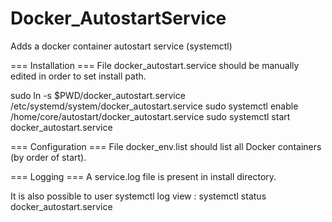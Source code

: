 # Docker_AutostartService
Adds a docker container autostart service (systemctl)

=== Installation ===
File docker_autostart.service should be manually edited in order to set install path.

sudo ln -s $PWD/docker_autostart.service /etc/systemd/system/docker_autostart.service
sudo systemctl enable /home/core/autostart/docker_autostart.service
sudo systemctl start docker_autostart.service

=== Configuration ===
File docker_env.list should list all Docker containers (by order of start).

=== Logging ===
A service.log file is present in install directory.

It is also possible to user systemctl log view :
systemctl status docker_autostart.service
